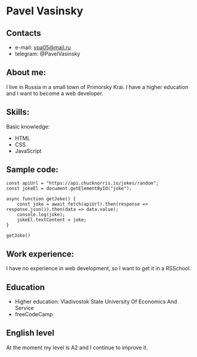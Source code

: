 # Pavel Vasinsky
## Contacts
* e-mail: vpa05@mail.ru
* telegram: @PavelVasinsky

## About me:
I live in Russia in a small town of Primorsky Krai. I have a higher education and I want to become a web developer.

## Skills:
Basic knowledge:
- HTML
- CSS
- JavaScript

## Sample code:
````
const apiUrl = "https://api.chucknorris.io/jokes/random";
const jokeEl = document.getElementById("joke");

async function getJoke() {
    const joke = await fetch(apiUrl).then(response => response.json()).then(data => data.value);
    console.log(joke);
    jokeEl.textContent = joke;
}

getJoke() 
````
## Work experience:
I have no experience in web development, so I want to get it in a RSSchool.

## Education
- Higher education: Vladivostok State University Of Economics And Service
- freeCodeCamp

## English level
At the moment my level is A2 and I continue to improve it.